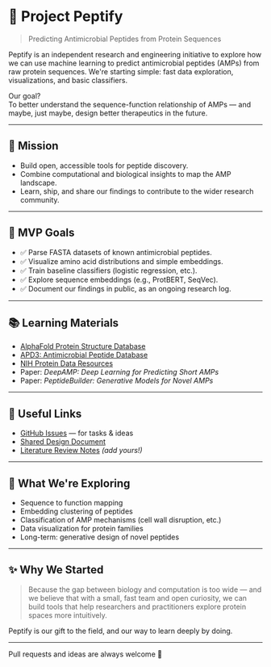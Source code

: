 # 🧬 Project Peptify

> Predicting Antimicrobial Peptides from Protein Sequences

Peptify is an independent research and engineering initiative to explore how we can use machine learning to predict antimicrobial peptides (AMPs) from raw protein sequences. We're starting simple: fast data exploration, visualizations, and basic classifiers.

Our goal?  
To better understand the sequence-function relationship of AMPs — and maybe, just maybe, design better therapeutics in the future.

---

## 🌟 Mission

- Build open, accessible tools for peptide discovery.
- Combine computational and biological insights to map the AMP landscape.
- Learn, ship, and share our findings to contribute to the wider research community.

---

## 🚀 MVP Goals

- ✅ Parse FASTA datasets of known antimicrobial peptides.
- ✅ Visualize amino acid distributions and simple embeddings.
- ✅ Train baseline classifiers (logistic regression, etc.).
- ✅ Explore sequence embeddings (e.g., ProtBERT, SeqVec).
- ✅ Document our findings in public, as an ongoing research log.

---

## 📚 Learning Materials

- [AlphaFold Protein Structure Database](https://alphafold.ebi.ac.uk/)
- [APD3: Antimicrobial Peptide Database](https://aps.unmc.edu/)
- [NIH Protein Data Resources](https://www.ncbi.nlm.nih.gov/protein)
- Paper: *DeepAMP: Deep Learning for Predicting Short AMPs*
- Paper: *PeptideBuilder: Generative Models for Novel AMPs*

---

## 🔗 Useful Links

- [GitHub Issues](https://github.com/your-org/your-repo/issues) — for tasks & ideas
- [Shared Design Document](https://docs.google.com/document/d/143yIfQ7Jbl67BNd_KE1srpJG4u1D-skrHcq9hRsjuok/edit?usp=sharing)
- [Literature Review Notes](#) *(add yours!)*

---

## 🧩 What We're Exploring

- Sequence to function mapping
- Embedding clustering of peptides
- Classification of AMP mechanisms (cell wall disruption, etc.)
- Data visualization for protein families
- Long-term: generative design of novel peptides

---

## ✨ Why We Started

> Because the gap between biology and computation is too wide — and we believe that with a small, fast team and open curiosity, we can build tools that help researchers and practitioners explore protein spaces more intuitively.

Peptify is our gift to the field, and our way to learn deeply by doing.

---

Pull requests and ideas are always welcome 🚀

